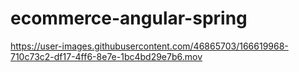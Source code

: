 # ecommerce-angular-spring





https://user-images.githubusercontent.com/46865703/166619968-710c73c2-df17-4ff6-8e7e-1bc4bd29e7b6.mov

